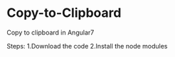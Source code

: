 # Copy-to-Clipboard
Copy to clipboard in Angular7

Steps:
1.Download the code 
2.Install the node modules
